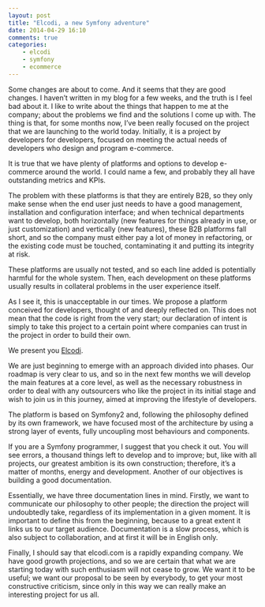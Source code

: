 ```yaml
---
layout: post
title: "Elcodi, a new Symfony adventure"
date: 2014-04-29 16:10
comments: true
categories: 
    - elcodi
    - symfony
    - ecommerce
---
```


Some changes are about to come. And it seems that they are good 
changes. I haven’t written in my blog for a few weeks, and the truth is 
I feel bad about it. I like to write about the things that happen to me at 
the company; about the problems we find and the solutions I come up 
with. The thing is that, for some months now, I’ve been really focused 
on the project that we are launching to the world today. Initially, it is 
a project by developers for developers, focused on meeting the actual 
needs of developers who design and program e-commerce.

It is true that we have plenty of platforms and options to develop e-
commerce around the world. I could name a few, and probably they all 
have outstanding metrics and KPIs.

The problem with these platforms is that they are entirely B2B, so 
they only make sense when the end user just needs to have a good 
management, installation and configuration interface; and when 
technical departments want to develop, both horizontally (new features 
for things already in use, or just customization) and vertically (new 
features), these B2B platforms fall short, and so the company must 
either pay a lot of money in refactoring, or the existing code must be 
touched, contaminating it and putting its integrity at risk.

These platforms are usually not tested, and so each line added is
potentially harmful for the whole system. Then, each development
on these platforms usually results in collateral problems in the user
experience itself.

As I see it, this is unacceptable in our times.
We propose a platform conceived for developers, thought of and deeply 
reflected on. This does not mean that the code is right from the very 
start; our declaration of intent is simply to take this project to a certain 
point where companies can trust in the project in order to build their 
own.

We present you [Elcodi](http://elcodi.io).

We are just beginning to emerge with an approach divided into phases. 
Our roadmap is very clear to us, and so in the next few months we 
will develop the main features at a core level, as well as the necessary 
robustness in order to deal with any outsourcers who like the project in 
its initial stage and wish to join us in this journey, aimed at improving 
the lifestyle of developers.

The platform is based on Symfony2 and, following the philosophy 
defined by its own framework, we have focused most of the 
architecture by using a strong layer of events, fully uncoupling most 
behaviours and components.

If you are a Symfony programmer, I suggest that you check it out. You 
will see errors, a thousand things left to develop and to improve; but, 
like with all projects, our greatest ambition is its own construction; 
therefore, it’s a matter of months, energy and development.
Another of our objectives is building a good documentation. 

Essentially, we have three documentation lines in mind. Firstly, we 
want to communicate our philosophy to other people; the direction 
the project will undoubtedly take, regardless of its implementation 
in a given moment. It is important to define this from the beginning, 
because to a great extent it links us to our target audience.
Documentation is a slow process, which is also subject to collaboration, 
and at first it will be in English only.

Finally, I should say that elcodi.com is a rapidly expanding company. 
We have good growth projections, and so we are certain that what we 
are starting today with such enthusiasm will not cease to grow.
We want it to be useful; we want our proposal to be seen by everybody, 
to get your most constructive criticism, since only in this way we can 
really make an interesting project for us all.
